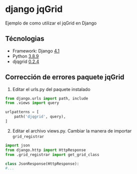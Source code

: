 # django jqGrid
Ejemplo de como utilizar el jqGrid en Django

## Técnologias
* Framework: Django [4.1](https://docs.djangoproject.com/en/4.1/)
* Python [3.8.9](https://www.python.org/doc/)
* djqgrid [0.2.4](https://pypi.org/project/djqgrid/)

## Corrección de errores paquete jqGrid
1. Editar el urls.py del paquete instalado
```python
from django.urls import path, include
from .views import query

urlpatterns = [
    path('djqgrid', query),
]
```
2. Editar el archivo views.py. Cambiar la manera de importar `grid_registrar`
```python
import json
from django.http import HttpResponse
from .grid_registrar import get_grid_class

class JsonResponse(HttpResponse):
#...

```
